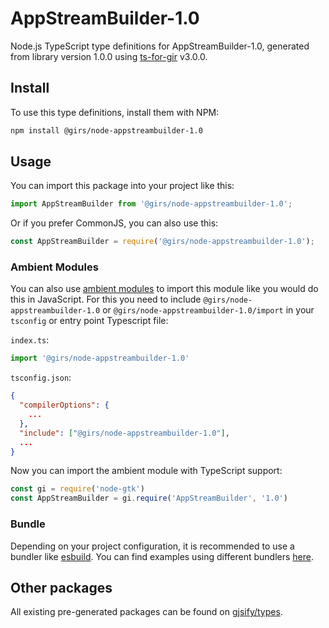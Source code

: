 
# AppStreamBuilder-1.0

Node.js TypeScript type definitions for AppStreamBuilder-1.0, generated from library version 1.0.0 using [ts-for-gir](https://github.com/gjsify/ts-for-gir) v3.0.0.


## Install

To use this type definitions, install them with NPM:
```bash
npm install @girs/node-appstreambuilder-1.0
```

## Usage

You can import this package into your project like this:
```ts
import AppStreamBuilder from '@girs/node-appstreambuilder-1.0';
```

Or if you prefer CommonJS, you can also use this:
```ts
const AppStreamBuilder = require('@girs/node-appstreambuilder-1.0');
```

### Ambient Modules

You can also use [ambient modules](https://github.com/gjsify/ts-for-gir/tree/main/packages/cli#ambient-modules) to import this module like you would do this in JavaScript.
For this you need to include `@girs/node-appstreambuilder-1.0` or `@girs/node-appstreambuilder-1.0/import` in your `tsconfig` or entry point Typescript file:

`index.ts`:
```ts
import '@girs/node-appstreambuilder-1.0'
```

`tsconfig.json`:
```json
{
  "compilerOptions": {
    ...
  },
  "include": ["@girs/node-appstreambuilder-1.0"],
  ...
}
```

Now you can import the ambient module with TypeScript support: 

```ts
const gi = require('node-gtk')
const AppStreamBuilder = gi.require('AppStreamBuilder', '1.0')
```


### Bundle

Depending on your project configuration, it is recommended to use a bundler like [esbuild](https://esbuild.github.io/). You can find examples using different bundlers [here](https://github.com/gjsify/ts-for-gir/tree/main/examples).

## Other packages

All existing pre-generated packages can be found on [gjsify/types](https://github.com/gjsify/types).

